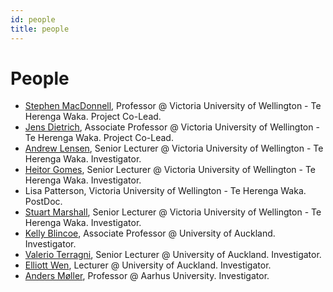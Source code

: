```yaml
---
id: people
title: people
---
```


# People


- [Stephen MacDonnell](https://people.wgtn.ac.nz/stephen.macdonell), Professor @ Victoria University of Wellington - Te Herenga Waka. Project Co-Lead. 
- [Jens Dietrich](https://people.wgtn.ac.nz/jens.dietrich/), Associate Professor @ Victoria University of Wellington - Te Herenga Waka. Project Co-Lead. 
- [Andrew Lensen](https://people.wgtn.ac.nz/andrew.lensen), Senior Lecturer @ Victoria University of Wellington - Te Herenga Waka. Investigator.
- [Heitor Gomes](https://people.wgtn.ac.nz/heitor.gomes/), Senior Lecturer @ Victoria University of Wellington - Te Herenga Waka. Investigator.
- Lisa Patterson, Victoria University of Wellington - Te Herenga Waka. PostDoc. 
- [Stuart Marshall](https://people.wgtn.ac.nz/stuart.marshall/), Senior Lecturer @ Victoria University of Wellington - Te Herenga Waka. Investigator.
- [Kelly Blincoe](https://profiles.auckland.ac.nz/k-blincoe/), Associate Professor @ University of Auckland. Investigator.
- [Valerio Terragni](https://profiles.auckland.ac.nz/v-terragni), Senior Lecturer @ University of Auckland. Investigator.
- [Elliott Wen](https://profiles.auckland.ac.nz/elliott-wen), Lecturer @ University of Auckland. Investigator.
- [Anders Møller](https://cs.au.dk/~amoeller/), Professor @ Aarhus University. Investigator.
